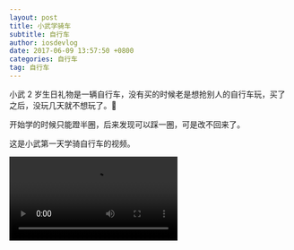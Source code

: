 ```yaml
---
layout: post
title: 小武学骑车
subtitle: 自行车
author: iosdevlog
date: 2017-06-09 13:57:50 +0800
categories: 自行车
tag: 自行车
---
```


小武 2 岁生日礼物是一辆自行车，没有买的时候老是想抢别人的自行车玩，买了之后，没玩几天就不想玩了。🤣

开始学的时候只能蹬半圈，后来发现可以踩一圈，可是改不回来了。

这是小武第一天学骑自行车的视频。

<video controls="controls">
  <source src="https://firebasestorage.googleapis.com/v0/b/growth15-a8c59.appspot.com/o/2017%2F06%2F08%2Fbike.mp4?alt=media&token=33a6ce5a-bd1c-4cb9-9f93-05e695485420" type="video/mp4">
您的浏览器不支持播放视频
</video>
